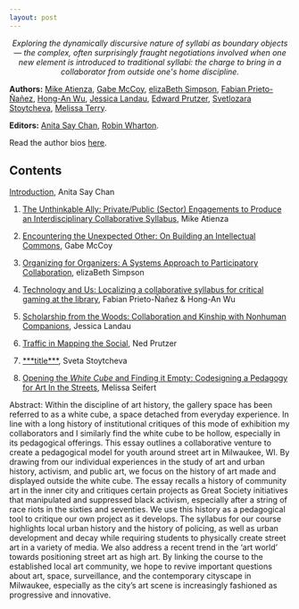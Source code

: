 ```yaml
---
layout: post
---
```


<p style="font-style: italic; text-align: center;">Exploring the dynamically discursive nature of syllabi as boundary objects — the complex, often surprisingly fraught negotiations involved when one new element is introduced to traditional syllabi: the charge to bring in a collaborator from outside one's home discipline.</p>

**Authors:** [Mike Atienza](authors.html#atienza), [Gabe McCoy](authors.html#mccoy), [elizaBeth Simpson](authors.html#simpson), [Fabian Prieto-Ñañez](authors.html#prieto), [Hong-An Wu](authors.html#wu), [Jessica Landau](authors.html#landau), [Edward Prutzer](authors.html#prutzer), [Svetlozara Stoytcheva](authors.html#stoytcheva), [Melissa Terry](authors.html#terry).

**Editors:** [Anita Say Chan](authors.html#chan), [Robin Wharton](authors.html#wharton).

Read the author bios [here](authors.html).

## Contents

[Introduction](introduction), Anita Say Chan

1. [The Unthinkable Ally: Private/Public (Sector) Engagements to Produce an Interdisciplinary Collaborative Syllabus](atienza), Mike Atienza

2. [Encountering the Unexpected Other: On Building an Intellectual Commons](mccoy), Gabe McCoy

3. [Organizing for Organizers: A Systems Approach to Participatory Collaboration](simpson), elizaBeth Simpson

4. [Technology and Us: Localizing a collaborative syllabus for critical gaming at the library](FabianAnn), Fabian Prieto-Ñañez & Hong-An Wu

5. [Scholarship from the Woods: Collaboration and Kinship with Nonhuman Companions](landau), Jessica Landau

6. [Traffic in Mapping the Social](prutzer), Ned Prutzer

7. [\*\*\*title\*\*\*](stoytcheva), Sveta Stoytcheva

8. [Opening the *White Cube* and Finding it Empty: Codesigning a Pedagogy for Art In the Streets](seifert), Melissa Seifert

Abstract: Within the discipline of art history, the gallery space has been referred to as a white cube, a space detached from everyday experience. In line with a long history of institutional critiques of this mode of exhibition my collaborators and I similarly find the white cube to be hollow, especially in its pedagogical offerings. This essay outlines a collaborative venture to create a pedagogical model for youth around street art in Milwaukee, WI. By drawing from our individual experiences in the study of art and urban history, activism, and public art, we focus on the history of art made and displayed outside the white cube. The essay recalls a history of community art in the inner city and critiques certain projects as Great Society initiatives that manipulated and suppressed black activism, especially after a string of race riots in the sixties and seventies. We use this history as a pedagogical tool to critique our own project as it develops. The syllabus for our course highlights local urban history and the history of policing, as well as urban development and decay while requiring students to physically create street art in a variety of media. We also address a recent trend in the ‘art world’ towards positioning street art as high art. By linking the course to the established local art community, we hope to revive important questions about art, space, surveillance, and the contemporary cityscape in Milwaukee, especially as the city’s art scene is increasingly fashioned as progressive and innovative.
